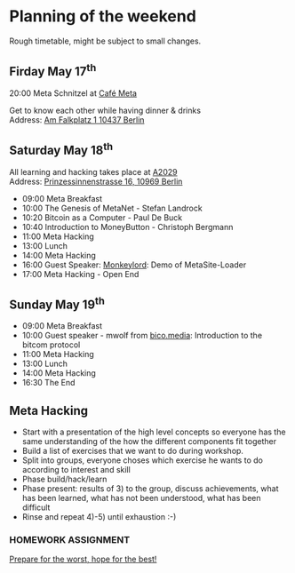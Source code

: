 # Planning of the weekend
Rough timetable, might be subject to small changes.

## Firday May 17<sup>th</sup>
20:00 Meta Schnitzel at [Café Meta](http://www.restaurant-meta.de/)

Get to know each other while having dinner & drinks<br>Address: [Am Falkplatz 1
10437 Berlin](https://goo.gl/maps/xiijqAkL2nN2m5wc6)

## Saturday May 18<sup>th</sup> 
All learning and hacking takes place at [A2029](http://a2029.org/space)<br>Address: [Prinzessinnenstrasse 16, 10969 Berlin](https://goo.gl/maps/Sj1KUaguBZTHf6WS6)

 - 09:00 Meta Breakfast
 - 10:00 The Genesis of MetaNet - Stefan Landrock
 - 10:20 Bitcoin as a Computer - Paul De Buck
 - 10:40 Introduction to MoneyButton - Christoph Bergmann
 - 11:00 Meta Hacking
 - 13:00 Lunch
 - 14:00 Meta Hacking
 - 16:00 Guest Speaker: [Monkeylord](https://bico.media/579c7ece7d118469254035e53a11ff7ab4c64e0f0aa4bb7f65151fe63ea42018/index.html): Demo of MetaSite-Loader
 - 17:00 Meta Hacking - Open End

 ## Sunday May 19<sup>th</sup> 
 - 09:00 Meta Breakfast 
 - 10:00 Guest speaker - mwolf from [bico.media](https://twitter.com/bicodotmedia): Introduction to the bitcom protocol 
 - 11:00 Meta Hacking  
 - 13:00 Lunch 
 - 14:00 Meta Hacking  
 - 16:30 The End 

 ## Meta Hacking
 - Start with a presentation of the high level concepts so everyone has the same understanding of the how the different components fit together
 - Build a list of exercises that we want to do during workshop.
 - Split into groups, everyone choses which exercise he wants to do according to interest and skill
 - Phase build/hack/learn
 - Phase present: results of 3) to the group, discuss achievements, what has been learned, what has not been understood, what has been difficult
 - Rinse and repeat 4)-5) until exhaustion :-)

 ### HOMEWORK ASSIGNMENT
[Prepare for the worst, hope for the best!](homework.md)
